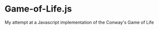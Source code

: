 Game-of-Life.js
===============

My attempt at a Javascript implementation of the Conway's Game of Life
